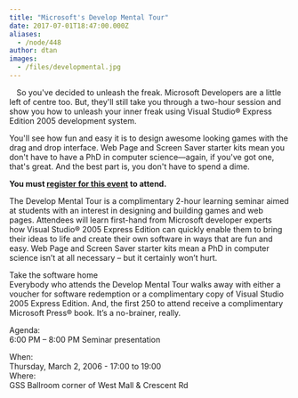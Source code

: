 ```yaml
---
title: "Microsoft's Develop Mental Tour"
date: 2017-07-01T18:47:00.000Z
aliases:
  - /node/448
author: dtan
images:
  - /files/developmental.jpg
---
```


<div class="field field-name-body field-type-text-with-summary field-label-hidden"><div class="field-items"><div class="field-item even"><p><img src="/files/developmental.jpg" alt="" align="left" style="padding: 5px;">So you&apos;ve decided to unleash the freak. Microsoft Developers are a little left of centre too. But, they&apos;ll still take you through a two-hour session and show you how to unleash your inner freak using Visual Studio&#xAE; Express Edition 2005 development system.</p>
<p>You&apos;ll see how fun and easy it is to design awesome looking games with the drag and drop interface. Web Page and Screen Saver starter kits mean you don&apos;t have to have a PhD in computer science&#x2014;again, if you&apos;ve got one, that&apos;s great. And the best part is, you don&apos;t have to spend a dime.</p>
<p><strong>You must <a href="https://www.microsoft.com/canada/events/event_details_ww.aspx?event_id=1032289527&amp;x=35&amp;y=10">register for this event</a> to attend.</strong> </p>
<p>The Develop Mental Tour is a complimentary 2-hour learning seminar aimed at students with an interest in designing and building games and web pages. Attendees will learn first-hand from Microsoft developer experts how Visual Studio&#xAE; 2005 Express Edition can quickly enable them to bring their ideas to life and create their own software in ways that are fun and easy. Web Page and Screen Saver starter kits mean a PhD in computer science isn&#x2019;t at all necessary &#x2013; but it certainly won&#x2019;t hurt.</p>
<p>Take the software home<br>
Everybody who attends the Develop Mental Tour walks away with either a voucher for software redemption or a complimentary copy of Visual Studio 2005 Express Edition. And, the first 250 to attend receive a complimentary Microsoft Press&#xAE; book. It&#x2019;s a no-brainer, really.</p>
<p>Agenda:<br>
6:00 PM &#x2013; 8:00 PM Seminar presentation</p>
</div></div></div><div class="field field-name-field-dates field-type-datetime field-label-above"><div class="field-label">When:&#xA0;</div><div class="field-items"><div class="field-item even"><span class="date-display-single">Thursday, March 2, 2006 - <span class="date-display-range"><span class="date-display-start">17:00</span> to <span class="date-display-end">19:00</span></span></span></div></div></div><div class="field field-name-field-location field-type-text field-label-above"><div class="field-label">Where:&#xA0;</div><div class="field-items"><div class="field-item even">GSS Ballroom corner of West Mall &amp; Crescent Rd</div></div></div>    <footer>
          </footer>
